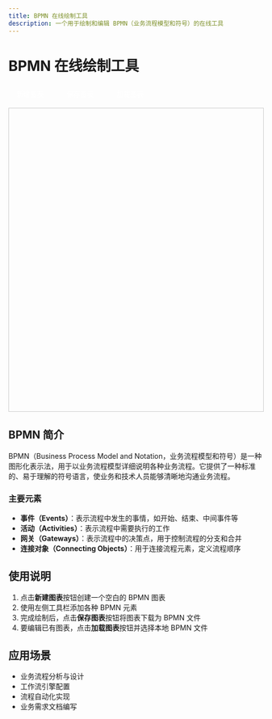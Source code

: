 ```yaml
---
title: BPMN 在线绘制工具
description: 一个用于绘制和编辑 BPMN（业务流程模型和符号）的在线工具
---
```


# BPMN 在线绘制工具

<div class="bpmn-container">
    <div class="bpmn-toolbar">
        <button id="new-diagram" class="bpmn-btn">新建图表</button>
        <button id="save-diagram" class="bpmn-btn">保存图表</button>
        <button id="load-diagram" class="bpmn-btn">加载图表</button>
        <input type="file" id="file-input" style="display: none;">
    </div>
    <div id="bpmn-canvas" style="width: 100%; height: 600px; border: 1px solid #ccc;"></div>
</div>

<script src="https://unpkg.com/bpmn-js@11.5.0/dist/bpmn-navigated-viewer.development.js"></script>
<script src="https://unpkg.com/bpmn-js@11.5.0/dist/bpmn-modeler.development.js"></script>

<script>
document.addEventListener('DOMContentLoaded', function() {
    // 初始化 BPMN Modeler
    const modeler = new BpmnJS({
        container: '#bpmn-canvas'
    });

    // 创建新图表
    document.getElementById('new-diagram').addEventListener('click', function() {
        createNewDiagram();
    });

    // 保存图表
    document.getElementById('save-diagram').addEventListener('click', function() {
        modeler.saveXML({ format: true }, function(err, xml) {
            if (err) {
                console.error('保存失败', err);
                return;
            }
            const encodedData = encodeURIComponent(xml);
            const link = document.createElement('a');
            link.href = 'data:application/bpmn20-xml;charset=UTF-8,' + encodedData;
            link.download = 'diagram.bpmn';
            link.click();
        });
    });

    // 加载图表
    document.getElementById('load-diagram').addEventListener('click', function() {
        document.getElementById('file-input').click();
    });

    document.getElementById('file-input').addEventListener('change', function(e) {
        const file = e.target.files[0];
        if (!file) return;

        const reader = new FileReader();
        reader.onload = function(e) {
            const xml = e.target.result;
            modeler.importXML(xml, function(err) {
                if (err) {
                    console.error('导入失败', err);
                    return;
                }
                modeler.get('canvas').zoom('fit-viewport');
            });
        };
        reader.readAsText(file);
    });

    // 创建新的图表
    function createNewDiagram() {
        const diagramXML = `<?xml version="1.0" encoding="UTF-8"?>
<bpmn:definitions xmlns:xsi="http://www.w3.org/2001/XMLSchema-instance" 
                  xmlns:bpmn="http://www.omg.org/spec/BPMN/20100524/MODEL" 
                  xmlns:bpmndi="http://www.omg.org/spec/BPMN/20100524/DI" 
                  id="Definitions_1" 
                  targetNamespace="http://bpmn.io/schema/bpmn">
  <bpmn:process id="Process_1" isExecutable="false">
    <bpmn:startEvent id="StartEvent_1"/>
  </bpmn:process>
  <bpmndi:BPMNDiagram id="BPMNDiagram_1">
    <bpmndi:BPMNPlane id="BPMNPlane_1" bpmnElement="Process_1">
      <bpmndi:BPMNShape id="_BPMNShape_StartEvent_2" bpmnElement="StartEvent_1">
        <dc:Bounds x="173" y="102" width="36" height="36"/>
      </bpmndi:BPMNShape>
    </bpmndi:BPMNPlane>
  </bpmndi:BPMNDiagram>
</bpmn:definitions>`;

        modeler.importXML(diagramXML, function(err) {
            if (err) {
                console.error('创建新图表失败', err);
                return;
            }
            modeler.get('canvas').zoom('fit-viewport');
        });
    }

    // 初始化时创建新图表
    createNewDiagram();
});
</script>

<style>
.bpmn-container {
    margin: 20px 0;
}

.bpmn-toolbar {
    margin-bottom: 10px;
}

.bpmn-btn {
    background-color: var(--md-primary-fg-color);
    color: white;
    border: none;
    padding: 8px 16px;
    margin-right: 10px;
    border-radius: 4px;
    cursor: pointer;
    font-weight: 500;
}

.bpmn-btn:hover {
    background-color: var(--md-primary-fg-color--dark);
}
</style>

## BPMN 简介

BPMN（Business Process Model and Notation，业务流程模型和符号）是一种图形化表示法，用于以业务流程模型详细说明各种业务流程。它提供了一种标准的、易于理解的符号语言，使业务和技术人员能够清晰地沟通业务流程。

### 主要元素

- **事件（Events）**：表示流程中发生的事情，如开始、结束、中间事件等
- **活动（Activities）**：表示流程中需要执行的工作
- **网关（Gateways）**：表示流程中的决策点，用于控制流程的分支和合并
- **连接对象（Connecting Objects）**：用于连接流程元素，定义流程顺序

## 使用说明

1. 点击**新建图表**按钮创建一个空白的 BPMN 图表
2. 使用左侧工具栏添加各种 BPMN 元素
3. 完成绘制后，点击**保存图表**按钮将图表下载为 BPMN 文件
4. 要编辑已有图表，点击**加载图表**按钮并选择本地 BPMN 文件

## 应用场景

- 业务流程分析与设计
- 工作流引擎配置
- 流程自动化实现
- 业务需求文档编写
